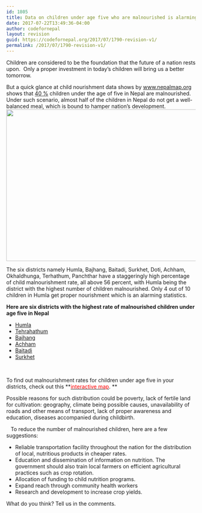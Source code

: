 ```yaml
---
id: 1805
title: Data on children under age five who are malnourished is alarming in Nepal
date: 2017-07-22T13:49:36-04:00
author: codefornepal
layout: revision
guid: https://codefornepal.org/2017/07/1790-revision-v1/
permalink: /2017/07/1790-revision-v1/
---
```

<span style="font-weight: 400;">Children are considered to be the foundation that the future of a nation rests upon.  Only a proper investment in today’s children will bring us a better tomorrow. </span>

<span style="font-weight: 400;">But a quick glance at child nourishment data shows by <a href="https://nepalmap.org">www.nepalmap.org</a> shows that </span>[<span style="font-weight: 400;">40 %</span>](http://www.nepalmap.org/profiles/country-NP-nepal/#child-health) <span style="font-weight: 400;">children under the age of five in Nepal are malnourished. Under such scenario, almost half of the children in Nepal do not get a well-balanced meal, which is bound to hamper nation’s development.</span>  
[<img class=" wp-image-72 aligncenter" src="https://codefornepal.org/wp-content/uploads/2014/12/code_for_nepal_students_2-e1418614920650.jpg" alt="" width="787" height="403" />](https://codefornepal.org/wp-content/uploads/2014/12/code_for_nepal_students_2-e1418614920650.jpg)

The six districts namely Humla, Bajhang, Baitadi, Surkhet, Doti, Achham, Okhaldhunga, Terhathum, Panchthar have a staggeringly high percentage of child malnourishment rate, all above 56 percent, with Humla being the district with the highest number of <span style="font-weight: 400;">children malnourished. Only 4 out of 10 children in Humla get proper nourishment which is an alarming statistics.</span>

**Here are six districts with the highest rate of malnourished children under age five in Nepal**

  * [<span style="font-weight: 400;">Humla</span>](http://www.nepalmap.org/profiles/district-56-humla/#child-health)
  * [Tehrahathum](http://www.nepalmap.org/profiles/district-08-tehrathum/)
  * [<span style="font-weight: 400;">Bajhang</span>](http://www.nepalmap.org/profiles/district-56-humla/)
  * [<span style="font-weight: 400;">Achham</span>](http://www.nepalmap.org/profiles/district-68-achham/)
  * [<span style="font-weight: 400;">Baitadi</span>](http://www.nepalmap.org/profiles/district-73-baitadi/)
  * [<span style="font-weight: 400;">Surkhet</span>](http://www.nepalmap.org/profiles/district-64-surkhet/)

&nbsp;

To find out malnourishment rates for children under age five in your districts, check out this **[<span style="color: #ff0000;">interactive map</span>](http://www.nepalmap.org/data/map/?table=CHILD_NOURISHMENT&geo_ids=district|country-NP,vdc|district-21,district|country-NP,district|country-NP&primary_geo_id=district-21#column%7Cpercent%20malnourished%2Csumlev%7Cdistrict). **

<span style="font-weight: 400;">Possible reasons for such distribution could be poverty, lack of fertile land for cultivation: geography, climate being possible causes, unavailability of roads and other means of transport, lack of proper awareness and education, diseases accompanied during childbirth.</span>

<span style="font-weight: 400;">   To reduce the number of malnourished children, here are a few suggestions:</span>

  * <span style="font-weight: 400;">Reliable transportation facility throughout the nation for the distribution of local, nutritious products in cheaper rates.</span>
  * <span style="font-weight: 400;">Education and dissemination of information on nutrition. The government should also train local farmers on efficient agricultural practices such as crop rotation.</span>
  * <span style="font-weight: 400;">Allocation of funding to child nutrition programs.</span>
  * <span style="font-weight: 400;">Expand reach through community health workers</span>
  * <span style="font-weight: 400;">Research and development to increase crop yields.</span>

What do you think? Tell us in the comments.